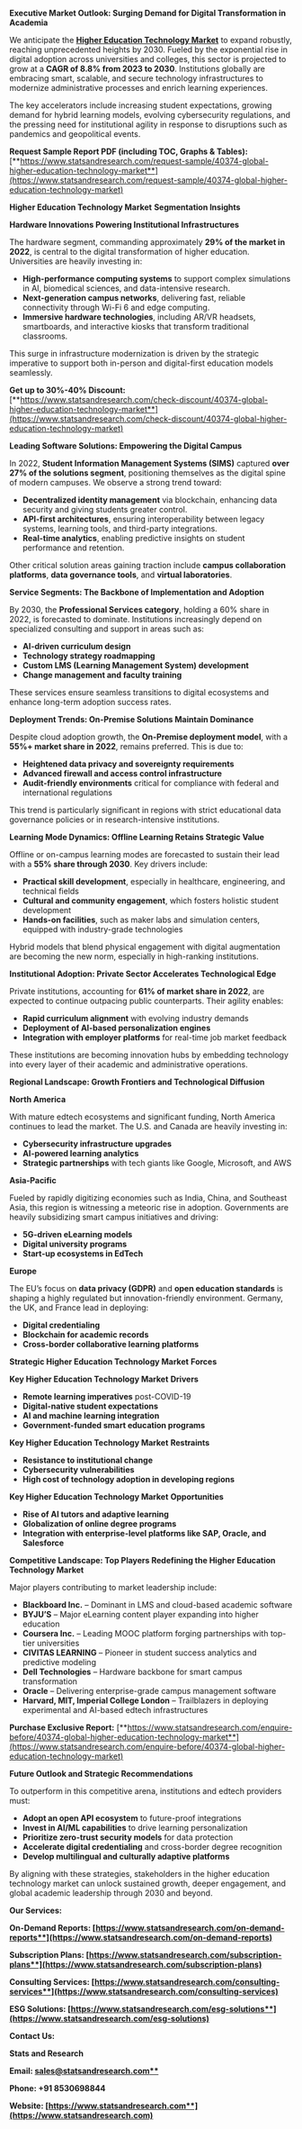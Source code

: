 ﻿**Executive Market Outlook: Surging Demand for Digital Transformation in Academia**

We anticipate the [**Higher Education Technology Market**](https://www.statsandresearch.com/report/40374-global-higher-education-technology-market) to expand robustly, reaching unprecedented heights by 2030. Fueled by the exponential rise in digital adoption across universities and colleges, this sector is projected to grow at a **CAGR of 8.8% from 2023 to 2030**. Institutions globally are embracing smart, scalable, and secure technology infrastructures to modernize administrative processes and enrich learning experiences.

The key accelerators include increasing student expectations, growing demand for hybrid learning models, evolving cybersecurity regulations, and the pressing need for institutional agility in response to disruptions such as pandemics and geopolitical events.

**Request Sample Report PDF (including TOC, Graphs & Tables):** [**https://www.statsandresearch.com/request-sample/40374-global-higher-education-technology-market**](https://www.statsandresearch.com/request-sample/40374-global-higher-education-technology-market)

**Higher Education Technology Market** **Segmentation Insights**

**Hardware Innovations Powering Institutional Infrastructures**

The hardware segment, commanding approximately **29% of the market in 2022**, is central to the digital transformation of higher education. Universities are heavily investing in:

- **High-performance computing systems** to support complex simulations in AI, biomedical sciences, and data-intensive research.
- **Next-generation campus networks**, delivering fast, reliable connectivity through Wi-Fi 6 and edge computing.
- **Immersive hardware technologies**, including AR/VR headsets, smartboards, and interactive kiosks that transform traditional classrooms.

This surge in infrastructure modernization is driven by the strategic imperative to support both in-person and digital-first education models seamlessly.

**Get up to 30%-40% Discount:** [**https://www.statsandresearch.com/check-discount/40374-global-higher-education-technology-market**](https://www.statsandresearch.com/check-discount/40374-global-higher-education-technology-market)

**Leading Software Solutions: Empowering the Digital Campus**

In 2022, **Student Information Management Systems (SIMS)** captured **over 27% of the solutions segment**, positioning themselves as the digital spine of modern campuses. We observe a strong trend toward:

- **Decentralized identity management** via blockchain, enhancing data security and giving students greater control.
- **API-first architectures**, ensuring interoperability between legacy systems, learning tools, and third-party integrations.
- **Real-time analytics**, enabling predictive insights on student performance and retention.

Other critical solution areas gaining traction include **campus collaboration platforms**, **data governance tools**, and **virtual laboratories**.

**Service Segments: The Backbone of Implementation and Adoption**

By 2030, the **Professional Services category**, holding a 60% share in 2022, is forecasted to dominate. Institutions increasingly depend on specialized consulting and support in areas such as:

- **AI-driven curriculum design**
- **Technology strategy roadmapping**
- **Custom LMS (Learning Management System) development**
- **Change management and faculty training**

These services ensure seamless transitions to digital ecosystems and enhance long-term adoption success rates.

**Deployment Trends: On-Premise Solutions Maintain Dominance**

Despite cloud adoption growth, the **On-Premise deployment model**, with a **55%+ market share in 2022**, remains preferred. This is due to:

- **Heightened data privacy and sovereignty requirements**
- **Advanced firewall and access control infrastructure**
- **Audit-friendly environments** critical for compliance with federal and international regulations

This trend is particularly significant in regions with strict educational data governance policies or in research-intensive institutions.

**Learning Mode Dynamics: Offline Learning Retains Strategic Value**

Offline or on-campus learning modes are forecasted to sustain their lead with a **55% share through 2030**. Key drivers include:

- **Practical skill development**, especially in healthcare, engineering, and technical fields
- **Cultural and community engagement**, which fosters holistic student development
- **Hands-on facilities**, such as maker labs and simulation centers, equipped with industry-grade technologies

Hybrid models that blend physical engagement with digital augmentation are becoming the new norm, especially in high-ranking institutions.

**Institutional Adoption: Private Sector Accelerates Technological Edge**

Private institutions, accounting for **61% of market share in 2022**, are expected to continue outpacing public counterparts. Their agility enables:

- **Rapid curriculum alignment** with evolving industry demands
- **Deployment of AI-based personalization engines**
- **Integration with employer platforms** for real-time job market feedback

These institutions are becoming innovation hubs by embedding technology into every layer of their academic and administrative operations.

**Regional Landscape: Growth Frontiers and Technological Diffusion**

**North America**

With mature edtech ecosystems and significant funding, North America continues to lead the market. The U.S. and Canada are heavily investing in:

- **Cybersecurity infrastructure upgrades**
- **AI-powered learning analytics**
- **Strategic partnerships** with tech giants like Google, Microsoft, and AWS

**Asia-Pacific**

Fueled by rapidly digitizing economies such as India, China, and Southeast Asia, this region is witnessing a meteoric rise in adoption. Governments are heavily subsidizing smart campus initiatives and driving:

- **5G-driven eLearning models**
- **Digital university programs**
- **Start-up ecosystems in EdTech**

**Europe**

The EU’s focus on **data privacy (GDPR)** and **open education standards** is shaping a highly regulated but innovation-friendly environment. Germany, the UK, and France lead in deploying:

- **Digital credentialing**
- **Blockchain for academic records**
- **Cross-border collaborative learning platforms**

**Strategic Higher Education Technology Market** **Forces**

**Key Higher Education Technology Market** **Drivers**

- **Remote learning imperatives** post-COVID-19
- **Digital-native student expectations**
- **AI and machine learning integration**
- **Government-funded smart education programs**

**Key Higher Education Technology Market** **Restraints**

- **Resistance to institutional change**
- **Cybersecurity vulnerabilities**
- **High cost of technology adoption in developing regions**

**Key Higher Education Technology Market** **Opportunities**

- **Rise of AI tutors and adaptive learning**
- **Globalization of online degree programs**
- **Integration with enterprise-level platforms like SAP, Oracle, and Salesforce**

**Competitive Landscape: Top Players Redefining the Higher Education Technology Market**

Major players contributing to market leadership include:

- **Blackboard Inc.** – Dominant in LMS and cloud-based academic software
- **BYJU’S** – Major eLearning content player expanding into higher education
- **Coursera Inc.** – Leading MOOC platform forging partnerships with top-tier universities
- **CIVITAS LEARNING** – Pioneer in student success analytics and predictive modeling
- **Dell Technologies** – Hardware backbone for smart campus transformation
- **Oracle** – Delivering enterprise-grade campus management software
- **Harvard, MIT, Imperial College London** – Trailblazers in deploying experimental and AI-based edtech infrastructures

**Purchase Exclusive Report:** [**https://www.statsandresearch.com/enquire-before/40374-global-higher-education-technology-market**](https://www.statsandresearch.com/enquire-before/40374-global-higher-education-technology-market)

**Future Outlook and Strategic Recommendations**

To outperform in this competitive arena, institutions and edtech providers must:

- **Adopt an open API ecosystem** to future-proof integrations
- **Invest in AI/ML capabilities** to drive learning personalization
- **Prioritize zero-trust security models** for data protection
- **Accelerate digital credentialing** and cross-border degree recognition
- **Develop multilingual and culturally adaptive platforms**

By aligning with these strategies, stakeholders in the higher education technology market can unlock sustained growth, deeper engagement, and global academic leadership through 2030 and beyond.

**Our Services:**

**On-Demand Reports: [https://www.statsandresearch.com/on-demand-reports**](https://www.statsandresearch.com/on-demand-reports)**

**Subscription Plans: [https://www.statsandresearch.com/subscription-plans**](https://www.statsandresearch.com/subscription-plans)**

**Consulting Services: [https://www.statsandresearch.com/consulting-services**](https://www.statsandresearch.com/consulting-services)**

**ESG Solutions: [https://www.statsandresearch.com/esg-solutions**](https://www.statsandresearch.com/esg-solutions)**

**Contact Us:**

**Stats and Research**

**Email: [sales@statsandresearch.com**](mailto:sales@statsandresearch.com)**

**Phone: +91 8530698844**

**Website: [https://www.statsandresearch.com**](https://www.statsandresearch.com)**
